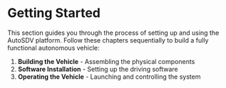 # Getting Started

This section guides you through the process of setting up and using the AutoSDV platform. Follow these chapters sequentially to build a fully functional autonomous vehicle:

1. **Building the Vehicle** - Assembling the physical components
2. **Software Installation** - Setting up the driving software
3. **Operating the Vehicle** - Launching and controlling the system
